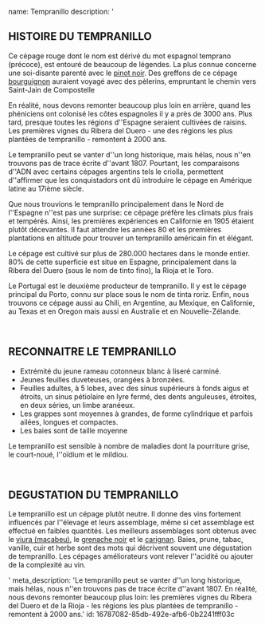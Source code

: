 name: Tempranillo
description: '<h2 class="text-base md:text-lg">HISTOIRE DU TEMPRANILLO</h2><p>Ce cépage rouge dont le nom est dérivé du mot espagnol temprano (précoce), est entouré de beaucoup de légendes. La plus connue concerne une soi-disante parenté avec le&nbsp;<a href="/fr/grape/pinot-noir">pinot noir</a>. Des greffons de ce cépage <a href="/fr/region/bourgogne">bourguignon</a> auraient voyagé avec des pèlerins, empruntant le chemin vers Saint-Jain de Compostelle</p><p>En réalité, nous devons remonter beaucoup plus loin en arrière, quand les phéniciens ont colonisé les côtes espagnoles il y a près de 3000 ans. Plus tard, presque toutes les régions d''Espagne seraient cultivées de raisins. Les premières vignes du Ribera del Duero - une des régions les plus plantées de tempranillo - remontent à 2000 ans.</p><p>Le tempranillo peut se vanter d''un long historique, mais hélas, nous n''en trouvons pas de trace écrite d''avant 1807. Pourtant, les comparaisons d''ADN avec certains cépages argentins tels le criolla, permettent d''affirmer que les conquistadors ont dû introduire le cépage en Amérique latine au 17ième siècle.</p><p>Que nous trouvions le tempranillo principalement dans le Nord de l''Espagne n''est pas une surprise: ce cépage préfère les climats plus frais et tempérés. Ainsi, les premières expériences en Californie en 1905 étaient plutôt décevantes. Il faut attendre les années 80 et les premières plantations en altitude pour trouver un tempranillo américain fin et élégant.</p><p>Le cépage est cultivé sur plus de 280.000 hectares dans le monde entier. 80% de cette superficie est situe en Espagne, principalement dans la Ribera del Duero (sous le nom de tinto fino), la Rioja et le Toro. </p><p>Le Portugal est le deuxième producteur de tempranillo. Il y est le cépage principal du Porto, connu sur place sous le nom de tinta roriz. Enfin, nous trouvons ce cépage aussi au Chili, en Argentine, au Mexique, en Californie, au Texas et en Oregon mais aussi en Australie et en Nouvelle-Zélande.</p><p><br></p><h2 class="text-base md:text-lg">RECONNAITRE LE TEMPRANILLO</h2><ul><li>Extrémité du jeune rameau cotonneux blanc à liseré carminé.</li><li>Jeunes feuilles duveteuses, orangées à bronzées.</li><li>Feuilles adultes, à 5 lobes, avec des sinus supérieurs à fonds aigus et étroits, un sinus pétiolaire en lyre fermé, des dents anguleuses, étroites, en deux séries, un limbe aranéeux.</li><li>Les grappes sont moyennes à grandes, de forme cylindrique et parfois ailées, longues et compactes.</li><li>Les baies sont de taille moyenne </li></ul><p>Le tempranillo est sensible à nombre de maladies dont la&nbsp;pourriture grise, le&nbsp;court-noué, l''oïdium&nbsp;et le&nbsp;mildiou.</p><p><br></p><h2 class="text-base md:text-lg">DEGUSTATION DU TEMPRANILLO</h2><p>Le tempranillo est un cépage plutôt neutre. Il donne des vins fortement influencés par l''élevage et leurs assemblage, même si cet assemblage est effectué en faibles quantités. Les meilleurs assemblages sont obtenus avec le <a href="/fr/grape/macabeu">viura (macabeu)</a>, le <a href="/fr/grape/grenache-noir">grenache noir</a> et le <a href="/fr/grape/carignan">carignan</a>. Baies, prune, tabac, vanille, cuir et herbe sont des mots qui décrivent souvent une dégustation de tempranillo. Les cépages améliorateurs vont relever l''acidité ou ajouter de la complexité au vin.</p>'
meta_description: 'Le tempranillo peut se vanter d''un long historique, mais hélas, nous n''en trouvons pas de trace écrite d''avant 1807. En réalité, nous devons remonter beaucoup plus loin: les premières vignes du Ribera del Duero et de la Rioja - les régions les plus plantées de tempranillo - remontent à 2000 ans.'
id: 16787082-85db-492e-afb6-0b2241fff03c
